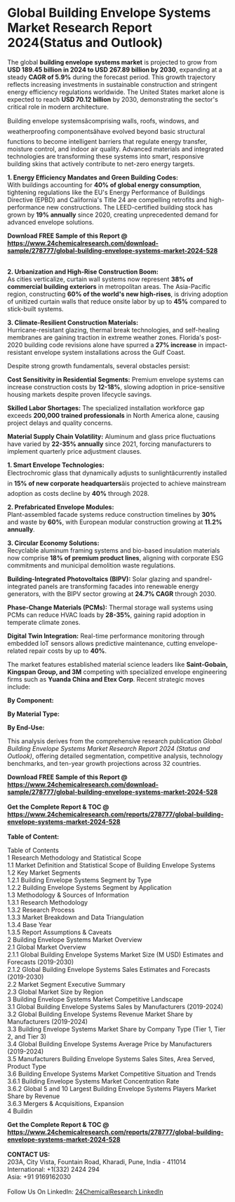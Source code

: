<h1>Global Building Envelope Systems Market Research Report 2024(Status and Outlook)</h1><p>The global <strong>building envelope systems market</strong> is projected to grow from <strong>USD 189.45 billion in 2024 to USD 267.89 billion by 2030</strong>, expanding at a steady <strong>CAGR of 5.9%</strong> during the forecast period. This growth trajectory reflects increasing investments in sustainable construction and stringent energy efficiency regulations worldwide. The United States market alone is expected to reach <strong>USD 70.12 billion</strong> by 2030, demonstrating the sector's critical role in modern architecture.</p><p>Building envelope systemsâcomprising walls, roofs, windows, and weatherproofing componentsâhave evolved beyond basic structural functions to become intelligent barriers that regulate energy transfer, moisture control, and indoor air quality. Advanced materials and integrated technologies are transforming these systems into smart, responsive building skins that actively contribute to net-zero energy targets.</p><p><strong>1. Energy Efficiency Mandates and Green Building Codes:</strong><br>
With buildings accounting for <strong>40% of global energy consumption</strong>, tightening regulations like the EU's Energy Performance of Buildings Directive (EPBD) and California's Title 24 are compelling retrofits and high-performance new constructions. The LEED-certified building stock has grown by <strong>19% annually</strong> since 2020, creating unprecedented demand for advanced envelope solutions.</p><div><b>Download FREE Sample of this Report @ 
            <a href="https://www.24chemicalresearch.com/download-sample/278777/global-building-envelope-systems-market-2024-528">
            https://www.24chemicalresearch.com/download-sample/278777/global-building-envelope-systems-market-2024-528</a></b></div><br><p><strong>2. Urbanization and High-Rise Construction Boom:</strong><br>
As cities verticalize, curtain wall systems now represent <strong>38% of commercial building exteriors</strong> in metropolitan areas. The Asia-Pacific region, constructing <strong>60% of the world's new high-rises</strong>, is driving adoption of unitized curtain walls that reduce onsite labor by up to <strong>45%</strong> compared to stick-built systems.</p><p><strong>3. Climate-Resilient Construction Materials:</strong><br>
Hurricane-resistant glazing, thermal break technologies, and self-healing membranes are gaining traction in extreme weather zones. Florida's post-2020 building code revisions alone have spurred a <strong>27% increase</strong> in impact-resistant envelope system installations across the Gulf Coast.</p><p>Despite strong growth fundamentals, several obstacles persist:</p><p><strong>Cost Sensitivity in Residential Segments:</strong> Premium envelope systems can increase construction costs by <strong>12-18%</strong>, slowing adoption in price-sensitive housing markets despite proven lifecycle savings.</p><p><strong>Skilled Labor Shortages:</strong> The specialized installation workforce gap exceeds <strong>200,000 trained professionals</strong> in North America alone, causing project delays and quality concerns.</p><p><strong>Material Supply Chain Volatility:</strong> Aluminum and glass price fluctuations have varied by <strong>22-35% annually</strong> since 2021, forcing manufacturers to implement quarterly price adjustment clauses.</p><p><strong>1. Smart Envelope Technologies:</strong><br>
Electrochromic glass that dynamically adjusts to sunlightâcurrently installed in <strong>15% of new corporate headquarters</strong>âis projected to achieve mainstream adoption as costs decline by <strong>40%</strong> through 2028.</p><p><strong>2. Prefabricated Envelope Modules:</strong><br>
Plant-assembled facade systems reduce construction timelines by <strong>30%</strong> and waste by <strong>60%</strong>, with European modular construction growing at <strong>11.2% annually</strong>.</p><p><strong>3. Circular Economy Solutions:</strong><br>
Recyclable aluminum framing systems and bio-based insulation materials now comprise <strong>18% of premium product lines</strong>, aligning with corporate ESG commitments and municipal demolition waste regulations.</p><p><strong>Building-Integrated Photovoltaics (BIPV):</strong> Solar glazing and spandrel-integrated panels are transforming facades into renewable energy generators, with the BIPV sector growing at <strong>24.7% CAGR</strong> through 2030.</p><p><strong>Phase-Change Materials (PCMs):</strong> Thermal storage wall systems using PCMs can reduce HVAC loads by <strong>28-35%</strong>, gaining rapid adoption in temperate climate zones.</p><p><strong>Digital Twin Integration:</strong> Real-time performance monitoring through embedded IoT sensors allows predictive maintenance, cutting envelope-related repair costs by up to <strong>40%</strong>.</p><p>The market features established material science leaders like <strong>Saint-Gobain, Kingspan Group, and 3M</strong> competing with specialized envelope engineering firms such as <strong>Yuanda China and Etex Corp</strong>. Recent strategic moves include:</p><p><strong>By Component:</strong></p><p><strong>By Material Type:</strong></p><p><strong>By End-Use:</strong></p><p>This analysis derives from the comprehensive research publication <em>Global Building Envelope Systems Market Research Report 2024 (Status and Outlook)</em>, offering detailed segmentation, competitive analysis, technology benchmarks, and ten-year growth projections across 32 countries.</p><div><b>Download FREE Sample of this Report @ 
            <a href="https://www.24chemicalresearch.com/download-sample/278777/global-building-envelope-systems-market-2024-528">
            https://www.24chemicalresearch.com/download-sample/278777/global-building-envelope-systems-market-2024-528</a></b></div><br><div><b>Get the Complete Report & TOC @ 
            <a href="https://www.24chemicalresearch.com/reports/278777/global-building-envelope-systems-market-2024-528">
            https://www.24chemicalresearch.com/reports/278777/global-building-envelope-systems-market-2024-528</a></b></div><br>
            <b>Table of Content:</b><p>Table of Contents<br />
1 Research Methodology and Statistical Scope<br />
1.1 Market Definition and Statistical Scope of Building Envelope Systems<br />
1.2 Key Market Segments<br />
1.2.1 Building Envelope Systems Segment by Type<br />
1.2.2 Building Envelope Systems Segment by Application<br />
1.3 Methodology & Sources of Information<br />
1.3.1 Research Methodology<br />
1.3.2 Research Process<br />
1.3.3 Market Breakdown and Data Triangulation<br />
1.3.4 Base Year<br />
1.3.5 Report Assumptions & Caveats<br />
2 Building Envelope Systems Market Overview<br />
2.1 Global Market Overview<br />
2.1.1 Global Building Envelope Systems Market Size (M USD) Estimates and Forecasts (2019-2030)<br />
2.1.2 Global Building Envelope Systems Sales Estimates and Forecasts (2019-2030)<br />
2.2 Market Segment Executive Summary<br />
2.3 Global Market Size by Region<br />
3 Building Envelope Systems Market Competitive Landscape<br />
3.1 Global Building Envelope Systems Sales by Manufacturers (2019-2024)<br />
3.2 Global Building Envelope Systems Revenue Market Share by Manufacturers (2019-2024)<br />
3.3 Building Envelope Systems Market Share by Company Type (Tier 1, Tier 2, and Tier 3)<br />
3.4 Global Building Envelope Systems Average Price by Manufacturers (2019-2024)<br />
3.5 Manufacturers Building Envelope Systems Sales Sites, Area Served, Product Type<br />
3.6 Building Envelope Systems Market Competitive Situation and Trends<br />
3.6.1 Building Envelope Systems Market Concentration Rate<br />
3.6.2 Global 5 and 10 Largest Building Envelope Systems Players Market Share by Revenue<br />
3.6.3 Mergers & Acquisitions, Expansion<br />
4 Buildin</p><div><b>Get the Complete Report & TOC @ 
            <a href="https://www.24chemicalresearch.com/reports/278777/global-building-envelope-systems-market-2024-528">
            https://www.24chemicalresearch.com/reports/278777/global-building-envelope-systems-market-2024-528</a></b></div><br><b>CONTACT US:</b><br>
            203A, City Vista, Fountain Road, Kharadi, Pune, India - 411014<br>
            International: +1(332) 2424 294<br>
            Asia: +91 9169162030 <br><br>
            Follow Us On LinkedIn: <a href="https://www.linkedin.com/company/24chemicalresearch/">24ChemicalResearch LinkedIn</a>